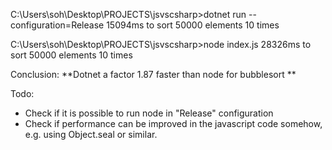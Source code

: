 
C:\Users\soh\Desktop\PROJECTS\jsvscsharp>dotnet run --configuration=Release
15094ms to sort 50000 elements 10 times

C:\Users\soh\Desktop\PROJECTS\jsvscsharp>node index.js
28326ms to sort 50000 elements 10 times

Conclusion:
**Dotnet a factor 1.87 faster than node for bubblesort **

Todo:
- Check if it is possible to run node in "Release" configuration
- Check if performance can be improved in the javascript code somehow, e.g. using Object.seal or similar. 

